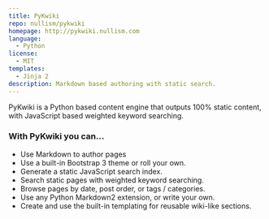 ```yaml
---
title: PyKwiki
repo: nullism/pykwiki
homepage: http://pykwiki.nullism.com
language:
  - Python
license:
  - MIT
templates:
  - Jinja 2
description: Markdown based authoring with static search. 
---
```


PyKwiki is a Python based content engine that outputs 100% static content, with JavaScript based weighted keyword searching. 

### With PyKwiki you can...

* Use Markdown to author pages
* Use a built-in Bootstrap 3 theme or roll your own.
* Generate a static JavaScript search index.
* Search static pages with weighted keyword searching.
* Browse pages by date, post order, or tags / categories.
* Use any Python Markdown2 extension, or write your own.
* Create and use the built-in templating for reusable wiki-like sections.


